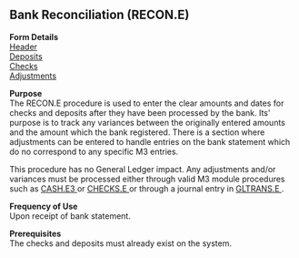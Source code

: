 ##  Bank Reconciliation (RECON.E)

<PageHeader />

**Form Details**  
[ Header ](RECON-E-1/README.md)   
[ Deposits ](RECON-E-2/README.md)   
[ Checks ](RECON-E-3/README.md)   
[ Adjustments ](RECON-E-4/README.md)   

**Purpose**  
The RECON.E procedure is used to enter the clear amounts and dates for checks
and deposits after they have been processed by the bank. Its' purpose is to
track any variances between the originally entered amounts and the amount
which the bank registered. There is a section where adjustments can be entered
to handle entries on the bank statement which do no correspond to any specific
M3 entries.  
  
This procedure has no General Ledger impact. Any adjustments and/or variances must be processed either through valid M3 module procedures such as [ CASH.E3 ](../CASH-E3/README.md) or [ CHECKS.E ](../../../AP-OVERVIEW/AP-ENTRY/CHECKS-E/README.md) or through a journal entry in [ GLTRANS.E ](GLTRANS-E/README.md) . 

**Frequency of Use**  
Upon receipt of bank statement.

**Prerequisites**  
The checks and deposits must already exist on the system.

<badge text= "Version 8.10.57" vertical="middle" />

<PageFooter />